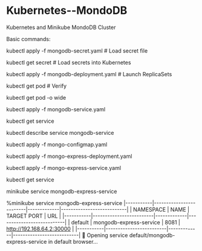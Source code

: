 # Kubernetes--MondoDB
Kubernetes and Minikube MondoDB Cluster

Basic commands:

kubectl apply -f mongodb-secret.yaml        # Load secret file

kubectl get secret                          # Load secrets into Kubernetes

kubectl apply -f mongodb-deployment.yaml    # Launch ReplicaSets

kubectl get pod                             # Verify

kubectl get pod -o wide

kubectl apply -f mongodb-service.yaml

kubectl get service

kubectl describe service mongodb-service

kubectl apply -f mongo-configmap.yaml   

kubectl apply -f mongo-express-deployment.yaml    

kubectl apply -f mongo-express-service.yaml    

kubectl get service

minikube service mongodb-express-service

%minikube service mongodb-express-service
|-----------|-------------------------|-------------|---------------------------|
| NAMESPACE |          NAME           | TARGET PORT |            URL            |
|-----------|-------------------------|-------------|---------------------------|
| default   | mongodb-express-service |        8081 | http://192.168.64.2:30000 |
|-----------|-------------------------|-------------|---------------------------|
🎉  Opening service default/mongodb-express-service in default browser...


